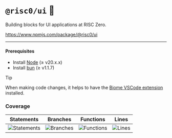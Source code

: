 # `@risc0/ui` 🎨

Building blocks for UI applications at RISC Zero.

https://www.npmjs.com/package/@risc0/ui

---

#### Prerequisites

- Install [Node](https://nodejs.org/en) (≥ v20.x.x)
- Install [bun](https://bun.sh/) (≥ v1.1.7)

> [!TIP]  
> When making code changes, it helps to have the [Biome VSCode extension](https://marketplace.visualstudio.com/items?itemName=biomejs.biome) installed.

### Coverage 

| Statements                  | Branches                | Functions                 | Lines             |
| --------------------------- | ----------------------- | ------------------------- | ----------------- |
| ![Statements](https://img.shields.io/badge/statements-40.3%25-red.svg?style=flat) | ![Branches](https://img.shields.io/badge/branches-69.11%25-red.svg?style=flat) | ![Functions](https://img.shields.io/badge/functions-45.16%25-red.svg?style=flat) | ![Lines](https://img.shields.io/badge/lines-40.3%25-red.svg?style=flat) |
